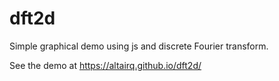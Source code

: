 # dft2d
Simple graphical demo using js and discrete Fourier transform.

See the demo at https://altairq.github.io/dft2d/
